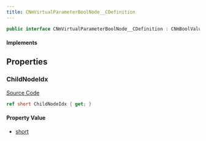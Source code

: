 ```yaml
---
title: CNmVirtualParameterBoolNode__CDefinition
---
```


```csharp
public interface CNmVirtualParameterBoolNode__CDefinition : CNmBoolValueNode__CDefinition, CNmValueNode__CDefinition, CNmGraphNode__CDefinition, ISchemaClass<CNmGraphNode__CDefinition>, ISchemaClass<CNmValueNode__CDefinition>, ISchemaClass<CNmBoolValueNode__CDefinition>, ISchemaClass<CNmVirtualParameterBoolNode__CDefinition>, ISchemaField, ISchemaClass, INativeHandle
```

#### Implements

## Properties

### ChildNodeIdx

[Source Code](https://github.com/swiftly-solution/swiftlys2/blob/main/managed/src/SwiftlyS2.Generated/Schemas/Interfaces/CNmVirtualParameterBoolNode__CDefinition.cs#L17)

```csharp
ref short ChildNodeIdx { get; }
```

#### Property Value

- [short](https://learn.microsoft.com/dotnet/api/system.int16)


